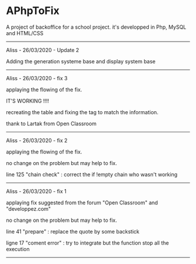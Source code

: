 # APhpToFix
A project of backoffice for a school project. 
it's developped in Php, MySQL and HTML/CSS

-------------------------------------------------------
Aliss - 26/03/2020 - Update 2

Adding the generation systeme base and display system base

-------------------------------------------------------
Aliss - 26/03/2020 - fix 3 

applaying the flowing of the fix. 

IT'S WORKING !!!! 

recreating the table and fixing the tag to match the information. 

thank to Lartak from Open Classroom 

-------------------------------------------------------
Aliss - 26/03/2020 - fix 2

applaying the flowing of the fix. 

no change on the problem but may help to fix.

line 125 "chain check" : correct the if !empty chain who wasn't working 

-------------------------------------------------------
Aliss - 26/03/2020 - fix 1

applaying fix suggested from the forum "Open Classroom" and "developpez.com"

no change on the problem but may help to fix.

line 41 "prepare" : replace the quote by some backstick

ligne 17 "coment error" : try to integrate but the function stop all the execution

-------------------------------------------------------
